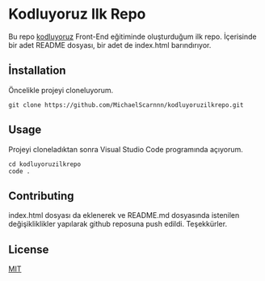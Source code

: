 # Kodluyoruz Ilk Repo

Bu repo [kodluyoruz](https://kodluyoruz.org/tr/kodluyoruz/) Front-End eğitiminde oluşturduğum ilk repo. İçerisinde bir adet README dosyası, bir adet de index.html barındırıyor.

## İnstallation

Öncelikle projeyi cloneluyorum.

``` git clone https://github.com/MichaelScarnnn/kodluyoruzilkrepo.git ```

## Usage

Projeyi cloneladıktan sonra Visual Studio Code programında açıyorum.

```
cd kodluyoruzilkrepo
code .
```

## Contributing

index.html dosyası da eklenerek ve README.md dosyasında istenilen değişikliklikler yapılarak github reposuna push edildi. Teşekkürler.

## License

[MIT](https://choosealicense.com/licenses/mit/)